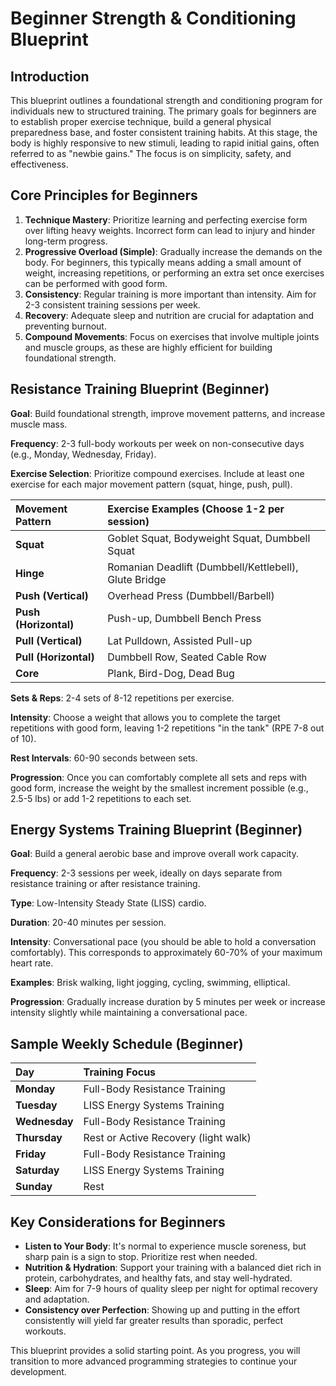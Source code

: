 # Beginner Strength & Conditioning Blueprint

## Introduction

This blueprint outlines a foundational strength and conditioning program for individuals new to structured training. The primary goals for beginners are to establish proper exercise technique, build a general physical preparedness base, and foster consistent training habits. At this stage, the body is highly responsive to new stimuli, leading to rapid initial gains, often referred to as "newbie gains." The focus is on simplicity, safety, and effectiveness.

## Core Principles for Beginners

1.  **Technique Mastery**: Prioritize learning and perfecting exercise form over lifting heavy weights. Incorrect form can lead to injury and hinder long-term progress.
2.  **Progressive Overload (Simple)**: Gradually increase the demands on the body. For beginners, this typically means adding a small amount of weight, increasing repetitions, or performing an extra set once exercises can be performed with good form.
3.  **Consistency**: Regular training is more important than intensity. Aim for 2-3 consistent training sessions per week.
4.  **Recovery**: Adequate sleep and nutrition are crucial for adaptation and preventing burnout.
5.  **Compound Movements**: Focus on exercises that involve multiple joints and muscle groups, as these are highly efficient for building foundational strength.

## Resistance Training Blueprint (Beginner)

**Goal**: Build foundational strength, improve movement patterns, and increase muscle mass.

**Frequency**: 2-3 full-body workouts per week on non-consecutive days (e.g., Monday, Wednesday, Friday).

**Exercise Selection**: Prioritize compound exercises. Include at least one exercise for each major movement pattern (squat, hinge, push, pull).

| Movement Pattern | Exercise Examples (Choose 1-2 per session) |
| :--------------- | :------------------------------------------ |
| **Squat**        | Goblet Squat, Bodyweight Squat, Dumbbell Squat |
| **Hinge**        | Romanian Deadlift (Dumbbell/Kettlebell), Glute Bridge |
| **Push (Vertical)** | Overhead Press (Dumbbell/Barbell) |
| **Push (Horizontal)** | Push-up, Dumbbell Bench Press |
| **Pull (Vertical)** | Lat Pulldown, Assisted Pull-up |
| **Pull (Horizontal)** | Dumbbell Row, Seated Cable Row |
| **Core**         | Plank, Bird-Dog, Dead Bug |

**Sets & Reps**: 2-4 sets of 8-12 repetitions per exercise.

**Intensity**: Choose a weight that allows you to complete the target repetitions with good form, leaving 1-2 repetitions "in the tank" (RPE 7-8 out of 10).

**Rest Intervals**: 60-90 seconds between sets.

**Progression**: Once you can comfortably complete all sets and reps with good form, increase the weight by the smallest increment possible (e.g., 2.5-5 lbs) or add 1-2 repetitions to each set.

## Energy Systems Training Blueprint (Beginner)

**Goal**: Build a general aerobic base and improve overall work capacity.

**Frequency**: 2-3 sessions per week, ideally on days separate from resistance training or after resistance training.

**Type**: Low-Intensity Steady State (LISS) cardio.

**Duration**: 20-40 minutes per session.

**Intensity**: Conversational pace (you should be able to hold a conversation comfortably). This corresponds to approximately 60-70% of your maximum heart rate.

**Examples**: Brisk walking, light jogging, cycling, swimming, elliptical.

**Progression**: Gradually increase duration by 5 minutes per week or increase intensity slightly while maintaining a conversational pace.

## Sample Weekly Schedule (Beginner)

| Day       | Training Focus                               |
| :-------- | :------------------------------------------- |
| **Monday**  | Full-Body Resistance Training                |
| **Tuesday** | LISS Energy Systems Training                 |
| **Wednesday** | Full-Body Resistance Training                |
| **Thursday**| Rest or Active Recovery (light walk)         |
| **Friday**  | Full-Body Resistance Training                |
| **Saturday**| LISS Energy Systems Training                 |
| **Sunday**  | Rest                                         |

## Key Considerations for Beginners

*   **Listen to Your Body**: It's normal to experience muscle soreness, but sharp pain is a sign to stop. Prioritize rest when needed.
*   **Nutrition & Hydration**: Support your training with a balanced diet rich in protein, carbohydrates, and healthy fats, and stay well-hydrated.
*   **Sleep**: Aim for 7-9 hours of quality sleep per night for optimal recovery and adaptation.
*   **Consistency over Perfection**: Showing up and putting in the effort consistently will yield far greater results than sporadic, perfect workouts.

This blueprint provides a solid starting point. As you progress, you will transition to more advanced programming strategies to continue your development.

